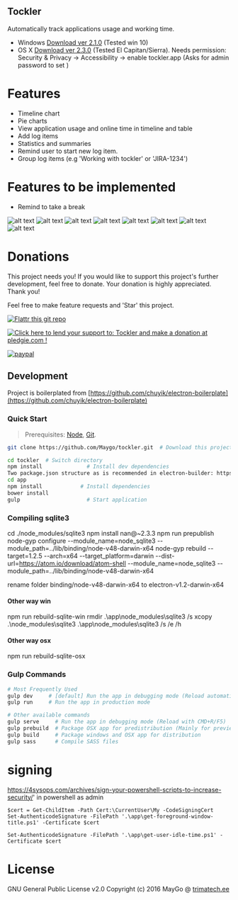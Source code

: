Tockler
-------

Automatically track applications usage and working time.

- Windows [Download ver 2.1.0](https://github.com/MayGo/tockler/releases/download/v2.1.0/Tockler.Setup.2.1.0.exe) (Tested win 10)
- OS X [Download ver 2.3.0](https://github.com/MayGo/tockler/releases/download/v2.3.0/Tockler-2.3.0.dmg) (Tested El Capitan/Sierra). Needs permission: Security & Privacy -> Accessibility -> enable tockler.app (Asks for admin password to set )

# Features
- Timeline chart
- Pie charts
- View application usage and online time in timeline and table
- Add log items
- Statistics and summaries
- Remind user to start new log item.
- Group log items (e.g 'Working with tockler' or 'JIRA-1234')

# Features to be implemented
- Remind to take a break



![alt text](https://github.com/MayGo/tockler/raw/master/screenshots/timeline_view.png "Tockler screenshot")
![alt text](https://github.com/MayGo/tockler/raw/master/screenshots/timeline_view_table.png "Timeline views table")
![alt text](https://github.com/MayGo/tockler/raw/master/screenshots/select_to_create_log_item.png "Tockler screenshot")
![alt text](https://github.com/MayGo/tockler/raw/master/screenshots/list_view.png "List view")
![alt text](https://github.com/MayGo/tockler/raw/master/screenshots/list_view_selected.png "List view when item selected")
![alt text](https://github.com/MayGo/tockler/raw/master/screenshots/summary_view.png "Summary view")
![alt text](https://github.com/MayGo/tockler/raw/master/screenshots/tray_view.png "Tray view")
![alt text](https://github.com/MayGo/tockler/raw/master/screenshots/tray_view_running_item.png "Tray view when log item running")


# Donations 

This project needs you! If you would like to support this project's further development, feel free to donate. 
Your donation is highly appreciated. Thank you!

Feel free to make feature requests and 'Star' this project.

[![Flattr this git repo](http://api.flattr.com/button/flattr-badge-large.png)](https://flattr.com/submit/auto?user_id=MayGo&url=https://github.com/MayGo/tockler&title=Tockler&language=en_GB&tags=github&category=software)

<a href='https://pledgie.com/campaigns/31267'><img alt='Click here to lend your support to: Tockler and make a donation at pledgie.com !' src='https://pledgie.com/campaigns/31267.png?skin_name=chrome' border='0' ></a>

[![paypal](https://www.paypalobjects.com/en_US/i/btn/btn_donateCC_LG.gif)](https://www.paypal.com/cgi-bin/webscr?cmd=_s-xclick&hosted_button_id=JAHHBZZCZVDMA)



Development
---
Project is boilerplated from [https://github.com/chuyik/electron-boilerplate](https://github.com/chuyik/electron-boilerplate)

### Quick Start
> Prerequisites: [Node](https://nodejs.org/), [Git](https://git-scm.com/).

```bash
git clone https://github.com/Maygo/tockler.git  # Download this project

cd tockler  # Switch directory
npm install              # Install dev dependencies
Two package.json structure as is recommended in electron-builder: https://github.com/electron-userland/electron-builder#two-packagejson-structure
cd app
npm install            # Install dependencies
bower install
gulp                     # Start application
```
### Compiling sqlite3
cd ./node_modules/sqlite3
npm install nan@~2.3.3
npm run prepublish
node-gyp configure --module_name=node_sqlite3 --module_path=../lib/binding/node-v48-darwin-x64
node-gyp rebuild --target=1.2.5 --arch=x64 --target_platform=darwin --dist-url=https://atom.io/download/atom-shell --module_name=node_sqlite3 --module_path=../lib/binding/node-v48-darwin-x64

rename folder binding/node-v48-darwin-x64 to electron-v1.2-darwin-x64

#### Other way win
npm run rebuild-sqlite-win
rmdir .\app\node_modules\sqlite3 /s
xcopy .\node_modules\sqlite3 .\app\node_modules\sqlite3 /s /e /h

#### Other way osx
npm run rebuild-sqlite-osx


### Gulp Commands
```bash
# Most Frequently Used
gulp dev     # [default] Run the app in debugging mode (Reload automatically)
gulp run     # Run the app in production mode

# Other available commands
gulp serve     # Run the app in debugging mode (Reload with CMD+R/F5)
gulp prebuild  # Package OSX app for predistribution (Mainly for preview)
gulp build     # Package windows and OSX app for distribution
gulp sass      # Compile SASS files
```

# signing
https://4sysops.com/archives/sign-your-powershell-scripts-to-increase-security/'
in powershell as admin
```
$cert = Get-ChildItem -Path Cert:\CurrentUser\My -CodeSigningCert
Set-AuthenticodeSignature -FilePath '.\app\get-foreground-window-title.ps1' -Certificate $cert
```
```
Set-AuthenticodeSignature -FilePath '.\app\get-user-idle-time.ps1' -Certificate $cert
```
# License
GNU General Public License v2.0
Copyright (c) 2016 MayGo @ [trimatech.ee](http://trimatech.ee)


